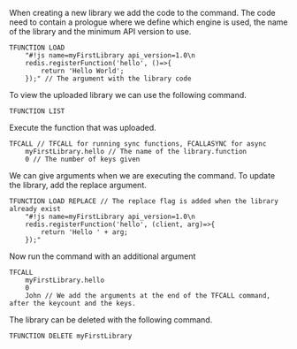 When creating a new library we add the code to the command. The code need to contain a prologue where we define which engine is used, the name of the library and the minimum API version to use.

```redis Upload library
TFUNCTION LOAD 
    "#!js name=myFirstLibrary api_version=1.0\n
    redis.registerFunction('hello', ()=>{
        return 'Hello World';
    });" // The argument with the library code
```

To view the uploaded library we can use the following command.

```redis View libraries
TFUNCTION LIST
```

Execute the function that was uploaded.

```redis Execute function
TFCALL // TFCALL for running sync functions, FCALLASYNC for async
    myFirstLibrary.hello // The name of the library.function
    0 // The number of keys given
```

We can give arguments when we are executing the command.
To update the library, add the replace argument.

```redis Replace the library
TFUNCTION LOAD REPLACE // The replace flag is added when the library already exist
    "#!js name=myFirstLibrary api_version=1.0\n
    redis.registerFunction('hello', (client, arg)=>{
        return 'Hello ' + arg;
    });"
```

Now run the command with an additional argument

```redis Execute function
TFCALL
    myFirstLibrary.hello
    0
    John // We add the arguments at the end of the TFCALL command, after the keycount and the keys.
```

The library can be deleted with the following command.

```redis Delete library
TFUNCTION DELETE myFirstLibrary
```